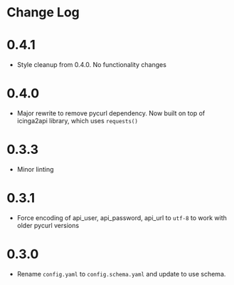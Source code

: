 # Change Log

# 0.4.1

- Style cleanup from 0.4.0. No functionality changes

# 0.4.0

- Major rewrite to remove pycurl dependency. Now built on top of icinga2api library, which uses `requests()`

# 0.3.3

- Minor linting

# 0.3.1

- Force encoding of api\_user, api\_password, api\_url to `utf-8` to work with
  older pycurl versions

# 0.3.0

- Rename `config.yaml` to `config.schema.yaml` and update to use schema.
